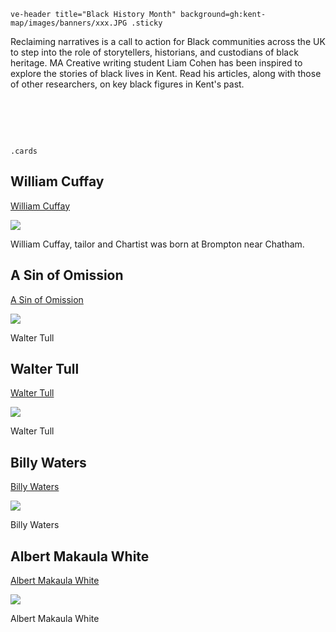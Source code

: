 `ve-header title="Black History Month" background=gh:kent-map/images/banners/xxx.JPG .sticky`

Reclaiming narratives is a call to action for Black communities across the UK to step into the role of storytellers, historians, and custodians of black heritage. MA Creative writing student Liam Cohen has been inspired to explore the stories of black lives in Kent. Read his articles, along with those of other researchers, on key black figures in Kent's past.


# &nbsp; 
`.cards`

## William Cuffay

[William Cuffay](/19c/19c-cuffay-biography)

![](https://raw.githubusercontent.com/kent-map/images/main/thumbnails/wartime_Spanish_Armada.jpg)

William Cuffay, tailor and Chartist was born at Brompton near Chatham.

## A Sin of Omission

[A Sin of Omission](/21c/21c-sin-of-omission/)

![](https://raw.githubusercontent.com/kent-map/images/main/thumbnails/wartime_Spanish_Armada.jpg)

Walter Tull

## Walter Tull

[Walter Tull](/20c/20c-tull-biography)

![](https://raw.githubusercontent.com/kent-map/images/main/thumbnails/wartime_Spanish_Armada.jpg)

Walter Tull

## Billy Waters

[Billy Waters](/19c/19c-waters-biography)

![](https://raw.githubusercontent.com/kent-map/images/main/thumbnails/wartime_Spanish_Armada.jpg)

Billy Waters

## Albert Makaula White

[Albert Makaula White](/19c/19cc-makaula-white-biography)

![](https://raw.githubusercontent.com/kent-map/images/main/thumbnails/the_garden_of_england1.jpg)

Albert Makaula White
